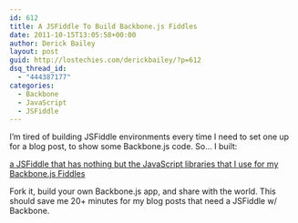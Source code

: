 ```yaml
---
id: 612
title: A JSFiddle To Build Backbone.js Fiddles
date: 2011-10-15T13:05:58+00:00
author: Derick Bailey
layout: post
guid: http://lostechies.com/derickbailey/?p=612
dsq_thread_id:
  - "444387177"
categories:
  - Backbone
  - JavaScript
  - JSFiddle
---
```

I&#8217;m tired of building JSFiddle environments every time I need to set one up for a blog post, to show some Backbone.js code. So… I built:

[a JSFiddle that has nothing but the JavaScript libraries that I use for my Backbone.js Fiddles](http://jsfiddle.net/derickbailey/9cvVv/)



Fork it, build your own Backbone.js app, and share with the world. This should save me 20+ minutes for my blog posts that need a JSFiddle w/ Backbone.
